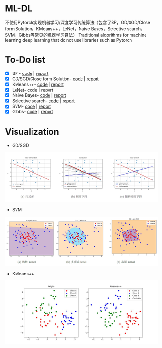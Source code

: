 # ML-DL
不使用Pytorch实现机器学习/深度学习传统算法（包含了BP，GD/SGD/Close form Solution，KMeans++，LeNet，Naive Bayes，Selective search，SVM，Gibbs等常见的机器学习算法）
Traditional algorithms for machine learning deep learning that do not use libraries such as Pytorch

#  To-Do list

- [x] BP - [code](https://github.com/neverwinHao/ML-DL/tree/main/src/BP) | [report](https://github.com/neverwinHao/ML-DL/tree/main/Report)
- [x] GD/SGD/Close form Solution- [code](https://github.com/neverwinHao/ML-DL/tree/main/src/Close_GD_SGD) | [report](https://github.com/neverwinHao/ML-DL/tree/main/Report)
- [x] KMeans++- [code](https://github.com/neverwinHao/ML-DL/tree/main/src/KMeans) | [report](https://github.com/neverwinHao/ML-DL/tree/main/Report)
- [x] LeNet- [code](https://github.com/neverwinHao/ML-DL/tree/main/src/LeNet) | [report](https://github.com/neverwinHao/ML-DL/tree/main/Report)
- [x] Naive Bayes- [code](https://github.com/neverwinHao/ML-DL/tree/main/src) | [report](https://github.com/neverwinHao/ML-DL/tree/main/Report)
- [x] Selective search- [code](https://github.com/neverwinHao/ML-DL/tree/main/src) | [report](https://github.com/neverwinHao/ML-DL/tree/main/Report)
- [x] SVM- [code](https://github.com/neverwinHao/ML-DL/tree/main/src/SVM) | [report](https://github.com/neverwinHao/ML-DL/tree/main/Report)
- [x] Gibbs- [code](https://github.com/neverwinHao/ML-DL/tree/main/src/Gibbs) | [report](https://github.com/neverwinHao/ML-DL/tree/main/Report)

# Visualization

- GD/SGD

![GD](https://github.com/neverwinHao/ML-DL/blob/main/img/GD.png)

- SVM

![SVM](https://github.com/neverwinHao/ML-DL/blob/main/img/SVM.png)

- KMeans++

![KMeans](https://github.com/neverwinHao/ML-DL/blob/main/img/KMeans.jpg)
